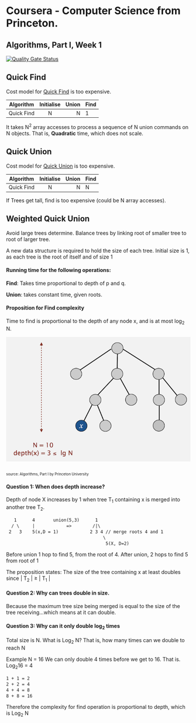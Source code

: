 
# Coursera - Computer Science from Princeton. 
## Algorithms, Part I, Week 1

[![Quality Gate Status](https://sonarcloud.io/api/project_badges/measure?project=domfarr%3AUnionFindAlgorithm&metric=alert_status)](https://sonarcloud.io/dashboard?id=domfarr%3AUnionFindAlgorithm) 


## Quick Find

Cost model for [Quick Find](src/main/java/domfarr/coursera/computerscience/princeton/algorithms/part1/week1/QuickFind.java) is too expensive.

| Algorithm     | Initialise    | Union | Find |
| ------------- |:-------------:| ------:| ---- |
| Quick Find    | N             | N      | 1    |

It takes N<sup>2</sup> array accesses to process a sequence of N union commands on N objects. That is, **Quadratic** time, which does not scale.


## Quick Union

Cost model for [Quick Union](src/main/java/domfarr/coursera/computerscience/princeton/algorithms/part1/week1/QuickUnion.java) is too expensive.

| Algorithm     | Initialise    | Union | Find |
| ------------- |:-------------:| ------:| ---- |
| Quick Find    | N             | N      | N    |

If Trees get tall, find is too expensive (could be N array accesses).


## Weighted Quick Union

Avoid large trees determine. Balance trees by linking root of smaller tree to root of larger tree. 

A new data structure is required to hold the size of each tree. Initial size is 1, as each tree is the root of itself and of size 1

#### Running time for the following operations:

**Find**: Takes time proportional to depth of p and q. 

**Union**: takes constant time, given roots.

#### Proposition for Find complexity

Time to find is proportional to the depth of any node x, and is at most log<sub>2</sub> N.

![Depth Proposition](resources/weighted-quick-union-depth-proposition.png "Depth proposition")

<sub><sub>source: Algorithms, Part I by Princeton University</sub></sub>

#### Question 1: When does depth increase? 

Depth of node X increases by 1 when tree T<sub>1</sub> containing x is merged into another tree T<sub>2</sub>.

```text
   1      4       union(5,3)      1
  / \     |            =>        /|\
 2   3    5(x,D = 1)            2 3 4 // merge roots 4 and 1
                                     \
                                      5(X, D=2)
```

Before union 1 hop to find 5, from the root of 4. After union, 2 hops to find 5 from root of 1

The proposition states: The size of the tree containing x at least doubles since | T<sub>2</sub> | ≥ | T<sub>1</sub> |

#### Question 2: Why can trees double in size. 

Because the maximum tree size being merged is equal to the size of the tree receiving...which means at it can double.

#### Question 3: Why can it only double log<sub>2</sub> times

Total size is N. What is Log<sub>2</sub> N? That is, how many times can we double to reach N

Example N = 16 We can only double 4 times before we get to 16. That is. Log<sub>2</sub>16 = 4
```text
1 + 1 = 2  
2 + 2 = 4
4 + 4 = 8
8 + 8 = 16
```
Therefore the complexity for find operation is proportional to depth, which is Log<sub>2</sub> N
